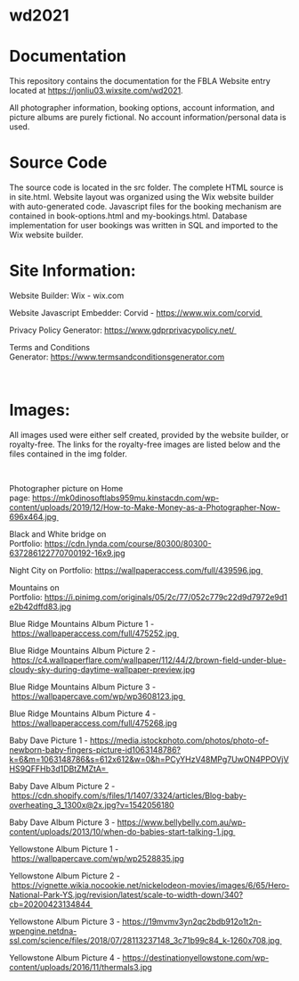 # wd2021

# Documentation

This repository contains the documentation for the FBLA Website entry located at https://jonliu03.wixsite.com/wd2021.


All photographer information, booking options, account information, and picture albums are purely fictional. No account information/personal data is used. 

# Source Code

The source code is located in the src folder. The complete HTML source is in site.html. Website layout was organized using the Wix website builder with auto-generated code. Javascript files for the booking mechanism are contained in book-options.html and my-bookings.html. Database implementation for user bookings was written in SQL and imported to the Wix website builder.

# Site Information: 

Website Builder: Wix - wix.com

Website Javascript Embedder: Corvid - https://www.wix.com/corvid 

Privacy Policy Generator: https://www.gdprprivacypolicy.net/ 

Terms and Conditions Generator: https://www.termsandconditionsgenerator.com

​

# Images: 

All images used were either self created, provided by the website builder, or royalty-free. The links for the royalty-free images are listed below and the files contained in the img folder.

​

Photographer picture on Home page: https://mk0dinosoftlabs959mu.kinstacdn.com/wp-content/uploads/2019/12/How-to-Make-Money-as-a-Photographer-Now-696x464.jpg 

Black and White bridge on Portfolio: https://cdn.lynda.com/course/80300/80300-637286122770700192-16x9.jpg

Night City on Portfolio: https://wallpaperaccess.com/full/439596.jpg 

Mountains on Portfolio: https://i.pinimg.com/originals/05/2c/77/052c779c22d9d7972e9d1e2b42dffd83.jpg

Blue Ridge Mountains Album Picture 1 - https://wallpaperaccess.com/full/475252.jpg 

Blue Ridge Mountains Album Picture 2 - https://c4.wallpaperflare.com/wallpaper/112/44/2/brown-field-under-blue-cloudy-sky-during-daytime-wallpaper-preview.jpg

Blue Ridge Mountains Album Picture 3 - https://wallpapercave.com/wp/wp3608123.jpg 

Blue Ridge Mountains Album Picture 4 - https://wallpaperaccess.com/full/475268.jpg

Baby Dave Picture 1 - https://media.istockphoto.com/photos/photo-of-newborn-baby-fingers-picture-id1063148786?k=6&m=1063148786&s=612x612&w=0&h=PCyYHzV48MPg7UwON4PPOVjVHS9QFFHb3d1DBtZMZtA= 

Baby Dave Album Picture 2 - https://cdn.shopify.com/s/files/1/1407/3324/articles/Blog-baby-overheating_3_1300x@2x.jpg?v=1542056180

Baby Dave Album Picture 3 - https://www.bellybelly.com.au/wp-content/uploads/2013/10/when-do-babies-start-talking-1.jpg 

Yellowstone Album Picture 1 - https://wallpapercave.com/wp/wp2528835.jpg

Yellowstone Album Picture 2 - https://vignette.wikia.nocookie.net/nickelodeon-movies/images/6/65/Hero-National-Park-YS.jpg/revision/latest/scale-to-width-down/340?cb=20200423134844 

Yellowstone Album Picture 3 - https://19mvmv3yn2qc2bdb912o1t2n-wpengine.netdna-ssl.com/science/files/2018/07/28113237148_3c71b99c84_k-1260x708.jpg 

Yellowstone Album Picture 4 - https://destinationyellowstone.com/wp-content/uploads/2016/11/thermals3.jpg

